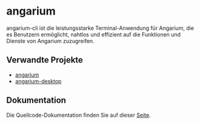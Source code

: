 # angarium
angarium-cli ist die leistungsstarke Terminal-Anwendung für Angarium, die es Benutzern ermöglicht, nahtlos und effizient auf die Funktionen und Dienste von Angarium zuzugreifen.

## Verwandte Projekte
- [angarium](https://github.com/JuliusVenier/angarium)
- [angarium-desktop](https://github.com/JuliusVenier/angarium-desktop)

## Dokumentation
Die Quellcode-Dokumentation finden Sie auf dieser [Seite](https://juliusvenier.github.io/angarium-cli/).